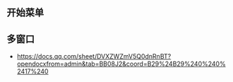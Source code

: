 ## 开始菜单

## 多窗口
- https://docs.qq.com/sheet/DVXZWZmV5Q0dnRnBT?opendocxfrom=admin&tab=BB08J2&coord=B29%24B29%240%240%2417%240
